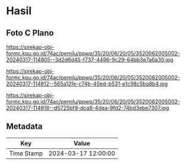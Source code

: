 # Hasil

## Foto C Plano

https://sirekap-obj-formc.kpu.go.id/74ac/pemilu/ppwp/35/20/06/20/05/3520062005002-20240317-114805--3d2d6d45-f737-4496-9c29-64bb3e7a6a30.jpg

https://sirekap-obj-formc.kpu.go.id/74ac/pemilu/ppwp/35/20/06/20/05/3520062005002-20240317-114812--565a12fe-c74b-40ed-b531-e1c98c5ba8b4.jpg

https://sirekap-obj-formc.kpu.go.id/74ac/pemilu/ppwp/35/20/06/20/05/3520062005002-20240317-114818--d5725bf9-dca8-4dea-9fd2-74bd3ebe7307.jpg


## Metadata

| Key        | Value               |
| ---------- | ------------------- |
| Time Stamp | 2024-03-17 12:00:00 |




